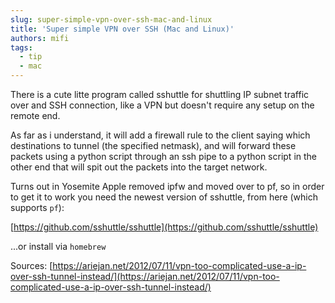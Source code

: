 ```yaml
---
slug: super-simple-vpn-over-ssh-mac-and-linux
title: 'Super simple VPN over SSH (Mac and Linux)'
authors: mifi
tags:
  - tip
  - mac
---
```

There is a cute litte program called sshuttle for shuttling IP subnet traffic over and SSH connection, like a VPN but doesn't require any setup on the remote end.

As far as i understand, it will add a firewall rule to the client saying which destinations to tunnel (the specified netmask), and will forward these packets using a python script through an ssh pipe to a python script in the other end that will spit out the packets into the target network.

Turns out in Yosemite Apple removed ipfw and moved over to pf, so in order to get it to work you need the newest version of sshuttle, from here (which supports `pf`):

[https://github.com/sshuttle/sshuttle](https://github.com/sshuttle/sshuttle)

...or install via `homebrew`

Sources:
[https://ariejan.net/2012/07/11/vpn-too-complicated-use-a-ip-over-ssh-tunnel-instead/](https://ariejan.net/2012/07/11/vpn-too-complicated-use-a-ip-over-ssh-tunnel-instead/)
